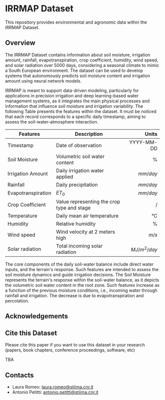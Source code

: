 # IRRMAP Dataset

This repository provides environmental and agronomic data within the IRRMAP Dataset.

## Overview

The IRRMAP Dataset contains information about soil moisture, irrigation amount, rainfall, evapotranspiration, crop coefficient, humidity, wind speed, and solar radiation over 5000 days, considering a seasonal climate to mimic a South European environment. The dataset can be used to develop systems that autonomously predicts soil moisture content and irrigation amount using neural network models.

IRRMAP is meant to support data-driven modeling, particularly for applications in precision irrigation and deep learning-based water management systems, as it integrates the main physical processes and information that influence soil moisture and irrigation variability. The following Table presents the features within the dataset. It must be noticed that each record corresponds to a specific daily timestamp, aiming to assess the soil-water-atmosphere interaction.

| Features           | Description                                | Units        |
| ------------------ |--------------------------------------------| ------------:|
| Timestamp          | Date of observation                        |   YYYY-MM-DD |
| Soil Moisture      | Volumetric soil water content              |            % |
| Irrigation Amount  | Daily irrigation water applied             |     $mm/day$ |
| Rainfall           | Daily precipitation                        |     $mm/day$ |
| Evapotranspiration | $ET_0$                                     |     $mm/day$ |
| Crop Coefficient   | Value representing the crop type and stage |            / |
| Temperature        | Daily mean air temperature                 |           °C |
| Humidity           | Relative humidity                          |            % |
| Wind speed         | Wind velocity at 2 meters high             |        $m/s$ |
| Solar radiation    | Total incoming solar radiation             | $MJ/m^2/day$ |


The core components of the daily soil-water balance include direct water inputs, and the terrain's response. Such features are intended to assess the soil moisture dynamics and guide irrigation decisions. The Soil Moisture represents the terrain's response within the soil-water balance, as it depicts the volumetric soil water content in the root zone. Such features increase as a function of the previous moisture conditions, i.e., incoming water through rainfall and irrigation. The decrease is due to evapotranspiration and percolation.

## Acknowledgements

## Cite this Dataset

Please cite this paper if you want to use this dataset in your research (papers, book chapters, conference proceedings, software, etc)

TBA

## Contacts

- Laura Romeo: laura.romeo@stiima.cnr.it
- Antonio Petitti: antonio.petitti@stiima.cnr.it
